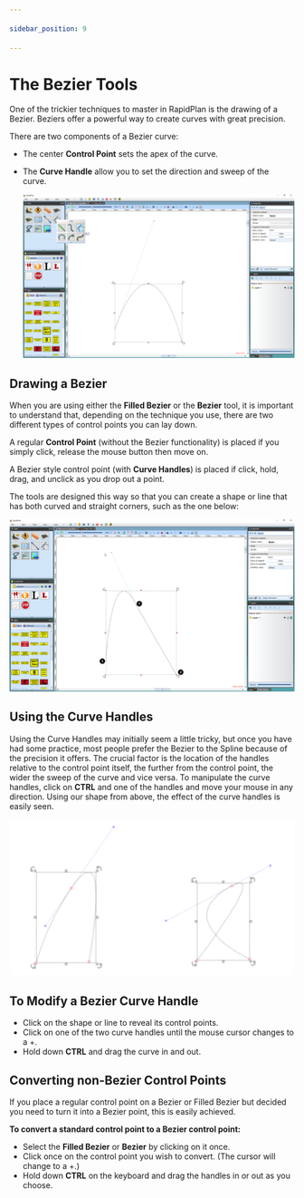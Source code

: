 ```yaml
---

sidebar_position: 9

---
```

# The Bezier Tools

One of the trickier techniques to master in RapidPlan is the drawing of a Bezier. Beziers offer a powerful way to create curves with great precision. 

There are two components of a Bezier curve:

 - The center **Control Point** sets the apex of the curve.
 - The **Curve Handle** allow you to set the direction and sweep of the curve.

    ![Bezier_with_its_Control_Points_and_Curve_Handles](./assets/Bezier_with_its_Control_Points_and_Curve_Handles.png)

## Drawing a Bezier 

When you are using either the **Filled Bezier** or the **Bezier** tool, it is important to understand that, depending on the technique you use, there are two different types of control points you can lay down.

A regular **Control Point** (without the Bezier functionality) is placed if you simply click, release the mouse button then move on.

A Bezier style control point (with **Curve Handles**) is placed if click, hold, drag, and unclick as you drop out a
point.

The tools are designed this way so that you can create a shape or line that has both curved and straight corners, such as the one below:

![Control_Point_1_was_dragged_when_placed_and_Control_Points_2_and_3_were_not](./assets/Control_Point_1_was_dragged_when_placed_and_Control_Points_2_and_3_were_not.png)

## Using the Curve Handles

Using the Curve Handles may initially seem a little tricky, but once you have had some practice, most people prefer the Bezier to the Spline because of the precision it offers. The crucial factor is the location of the handles relative to the control point itself, the further from the control point, the wider the sweep of the curve and vice versa. To manipulate the curve handles, click on **CTRL** and one of the handles and move your mouse in any direction. Using our shape from above, the effect of the curve handles is easily seen.

![The_same_Curve_with_the_Curve_Handles_in_different_Configurations](./assets/The_same_Curve_with_the_Curve_Handles_in_different_Configurations.png)

## To Modify a Bezier Curve Handle

 - Click on the shape or line to reveal its control points.
 - Click on one of the two curve handles until the mouse cursor changes to a +.
 - Hold down **CTRL** and drag the curve in and out.

## Converting non-Bezier Control Points

If you place a regular control point on a Bezier or Filled Bezier but decided you need to turn it into a Bezier point, this is easily achieved.

**To convert a standard control point to a Bezier control point:**

 - Select the **Filled Bezier** or **Bezier** by clicking on it once.
 - Click once on the control point you wish to convert. (The cursor will change to a +.)
 - Hold down **CTRL** on the keyboard and drag the handles in or out as you choose.



